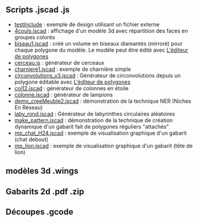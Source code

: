 ## Scripts .jscad .js
* [testInclude](https://github.com/gilboonet/designs/tree/master/testInclude) : exemple de design utilisant un fichier externe
* [4couls.jscad](https://openjscad.org/#https://raw.githubusercontent.com/gilboonet/designs/master/4couls.jscad) : affichage d'un modèle 3d avec répartition des faces en groupes colorés
* [biseau1.jscad](https://openjscad.org/#https://raw.githubusercontent.com/gilboonet/designs/master/biseau1.jscad) : créé un volume en biseaux diamantés (mirroré) pour chaque polygone du modèle. Le modèle peut être édité avec [L'éditeur de polygones](http://gilboo.carton.free.fr/OPSPED/)
* [cerceau.js](https://openjscad.org/#https://raw.githubusercontent.com/gilboonet/designs/master/cerceau.js) : générateur de cerceaux
* [charniere1.jscad](https://openjscad.org/#https://raw.githubusercontent.com/gilboonet/designs/master/charniere1.jscad) : exemple de charnière simple
* [circonvolutions_v3.jscad](https://openjscad.org/#https://raw.githubusercontent.com/gilboonet/designs/master/circonvolutions_v3.jscad) : Générateur de circonvolutions depuis un polygone éditable avec [L'éditeur de polygones](http://gilboo.carton.free.fr/OPSPED/)
* [col12.jscad](https://openjscad.org/#https://raw.githubusercontent.com/gilboonet/designs/master/col12.jscad) : générateur de colonnes en étoile
* [colonne.jscad](https://openjscad.org/#https://raw.githubusercontent.com/gilboonet/designs/master/colonne.jscad) : générateur de lampions
* [demo_creeMeuble2.jscad](https://openjscad.org/#https://raw.githubusercontent.com/gilboonet/designs/master/demo_creeMeuble2.jscad) : démonstration de la technique NER (Niches En Réseau)
* [laby_rond.jscad](https://openjscad.org/#https://raw.githubusercontent.com/gilboonet/designs/master/laby_rond.jscad) : Générateur de labyrinthes circulaires aléatoires
* [make_pattern.jscad](https://openjscad.org/#https://raw.githubusercontent.com/gilboonet/designs/master/make_pattern.jscad) : démonstration de la technique de création dynamique d'un gabarit fait de polygones réguliers "attachés"
* [mp_chat_H24.jscad](https://openjscad.org/#https://raw.githubusercontent.com/gilboonet/designs/master/mp_chat_H24.jscad) : exemple de visualisation graphique d'un gabarit (chat debout)
* [mp_lion.jscad](https://openjscad.org/#https://raw.githubusercontent.com/gilboonet/designs/master/mp_lion.jscad) : exemple de visualisation graphique d'un gabarit (tête de lion)

## modèles 3d .wings

## Gabarits 2d .pdf .zip

## Découpes .gcode

